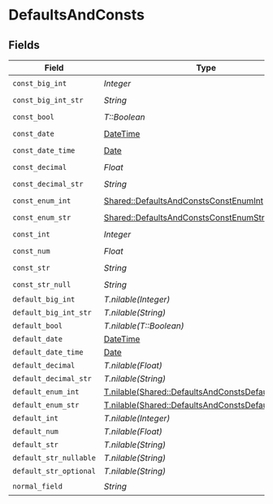 # DefaultsAndConsts


## Fields

| Field                                                                                                        | Type                                                                                                         | Required                                                                                                     | Description                                                                                                  |
| ------------------------------------------------------------------------------------------------------------ | ------------------------------------------------------------------------------------------------------------ | ------------------------------------------------------------------------------------------------------------ | ------------------------------------------------------------------------------------------------------------ |
| `const_big_int`                                                                                              | *Integer*                                                                                                    | :heavy_check_mark:                                                                                           | N/A                                                                                                          |
| `const_big_int_str`                                                                                          | *String*                                                                                                     | :heavy_check_mark:                                                                                           | N/A                                                                                                          |
| `const_bool`                                                                                                 | *T::Boolean*                                                                                                 | :heavy_check_mark:                                                                                           | N/A                                                                                                          |
| `const_date`                                                                                                 | [DateTime](https://ruby-doc.org/stdlib-2.6.1/libdoc/date/rdoc/DateTime.html)                                 | :heavy_check_mark:                                                                                           | N/A                                                                                                          |
| `const_date_time`                                                                                            | [Date](https://ruby-doc.org/stdlib-2.6.1/libdoc/date/rdoc/Date.html)                                         | :heavy_check_mark:                                                                                           | N/A                                                                                                          |
| `const_decimal`                                                                                              | *Float*                                                                                                      | :heavy_check_mark:                                                                                           | N/A                                                                                                          |
| `const_decimal_str`                                                                                          | *String*                                                                                                     | :heavy_check_mark:                                                                                           | N/A                                                                                                          |
| `const_enum_int`                                                                                             | [Shared::DefaultsAndConstsConstEnumInt](../../models/shared/defaultsandconstsconstenumint.md)                | :heavy_check_mark:                                                                                           | N/A                                                                                                          |
| `const_enum_str`                                                                                             | [Shared::DefaultsAndConstsConstEnumStr](../../models/shared/defaultsandconstsconstenumstr.md)                | :heavy_check_mark:                                                                                           | N/A                                                                                                          |
| `const_int`                                                                                                  | *Integer*                                                                                                    | :heavy_check_mark:                                                                                           | N/A                                                                                                          |
| `const_num`                                                                                                  | *Float*                                                                                                      | :heavy_check_mark:                                                                                           | N/A                                                                                                          |
| `const_str`                                                                                                  | *String*                                                                                                     | :heavy_check_mark:                                                                                           | N/A                                                                                                          |
| `const_str_null`                                                                                             | *String*                                                                                                     | :heavy_check_mark:                                                                                           | N/A                                                                                                          |
| `default_big_int`                                                                                            | *T.nilable(Integer)*                                                                                         | :heavy_minus_sign:                                                                                           | N/A                                                                                                          |
| `default_big_int_str`                                                                                        | *T.nilable(String)*                                                                                          | :heavy_minus_sign:                                                                                           | N/A                                                                                                          |
| `default_bool`                                                                                               | *T.nilable(T::Boolean)*                                                                                      | :heavy_minus_sign:                                                                                           | N/A                                                                                                          |
| `default_date`                                                                                               | [DateTime](https://ruby-doc.org/stdlib-2.6.1/libdoc/date/rdoc/DateTime.html)                                 | :heavy_minus_sign:                                                                                           | N/A                                                                                                          |
| `default_date_time`                                                                                          | [Date](https://ruby-doc.org/stdlib-2.6.1/libdoc/date/rdoc/Date.html)                                         | :heavy_minus_sign:                                                                                           | N/A                                                                                                          |
| `default_decimal`                                                                                            | *T.nilable(Float)*                                                                                           | :heavy_minus_sign:                                                                                           | N/A                                                                                                          |
| `default_decimal_str`                                                                                        | *T.nilable(String)*                                                                                          | :heavy_minus_sign:                                                                                           | N/A                                                                                                          |
| `default_enum_int`                                                                                           | [T.nilable(Shared::DefaultsAndConstsDefaultEnumInt)](../../models/shared/defaultsandconstsdefaultenumint.md) | :heavy_minus_sign:                                                                                           | N/A                                                                                                          |
| `default_enum_str`                                                                                           | [T.nilable(Shared::DefaultsAndConstsDefaultEnumStr)](../../models/shared/defaultsandconstsdefaultenumstr.md) | :heavy_minus_sign:                                                                                           | N/A                                                                                                          |
| `default_int`                                                                                                | *T.nilable(Integer)*                                                                                         | :heavy_minus_sign:                                                                                           | N/A                                                                                                          |
| `default_num`                                                                                                | *T.nilable(Float)*                                                                                           | :heavy_minus_sign:                                                                                           | N/A                                                                                                          |
| `default_str`                                                                                                | *T.nilable(String)*                                                                                          | :heavy_minus_sign:                                                                                           | N/A                                                                                                          |
| `default_str_nullable`                                                                                       | *T.nilable(String)*                                                                                          | :heavy_minus_sign:                                                                                           | N/A                                                                                                          |
| `default_str_optional`                                                                                       | *T.nilable(String)*                                                                                          | :heavy_minus_sign:                                                                                           | N/A                                                                                                          |
| `normal_field`                                                                                               | *String*                                                                                                     | :heavy_check_mark:                                                                                           | N/A                                                                                                          |